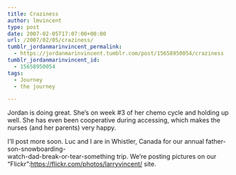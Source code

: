 ```yaml
---
title: Craziness
author: lmvincent
type: post
date: 2007-02-05T17:07:00+00:00
url: /2007/02/05/craziness/
tumblr_jordanmarinvincent_permalink:
  - https://jordanmarinvincent.tumblr.com/post/15658950054/craziness
tumblr_jordanmarinvincent_id:
  - 15658950054
tags:
  - Journey
  - the journey

---
```

Jordan is doing great. She&rsquo;s on week #3 of her chemo cycle and holding up well. She has even been cooperative during accessing, which makes the nurses (and her parents) very happy.

I&rsquo;ll post more soon. Luc and I are in Whistler, Canada for our annual father-son-snowboarding-  
watch-dad-break-or-tear-something trip. We&rsquo;re posting pictures on our &ldquo;Flickr&rdquo;:https://flickr.com/photos/larryvincent/ site.

<div class="blogger-post-footer">
  <img loading="lazy" width="1" height="1" src="https://blogger.googleusercontent.com/tracker/9039099668816362935-7147052282326474885?l=jordansjourney2.blogspot.com" alt="" />
</div>